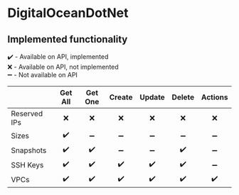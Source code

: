 # DigitalOceanDotNet

## Implemented functionality

:heavy_check_mark: - Available on API, implemented\
:x: - Available on API, not implemented\
:heavy_minus_sign:  - Not available on API

|  | Get All | Get One | Create | Update | Delete | Actions |
|--|:--:|:--:|:--:|:--:|:--:|:--:|
| Reserved IPs | :x: | :x: | :x: | :x: | :x: | :x: |
| Sizes | :heavy_check_mark: | :heavy_minus_sign: | :heavy_minus_sign: | :heavy_minus_sign: | :heavy_minus_sign: | :heavy_minus_sign: |
| Snapshots | :heavy_check_mark: | :heavy_check_mark: | :heavy_minus_sign: | :heavy_minus_sign: | :heavy_check_mark: | :heavy_minus_sign: |
| SSH Keys | :heavy_check_mark: | :heavy_check_mark: | :heavy_check_mark: | :heavy_check_mark: | :heavy_check_mark: | :heavy_minus_sign: |
| VPCs | :heavy_check_mark: | :heavy_check_mark: | :heavy_check_mark: | :heavy_check_mark: | :heavy_check_mark: | :heavy_check_mark: |

